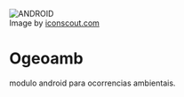 ![ANDROID](https://cdn.iconscout.com/public/images/icon/free/png-128/android-social-network-web-media-36f656158a12ae34-128x128.png)  
Image by [iconscout.com](https://iconscout.com/)

# Ogeoamb
modulo android para ocorrencias ambientais.
